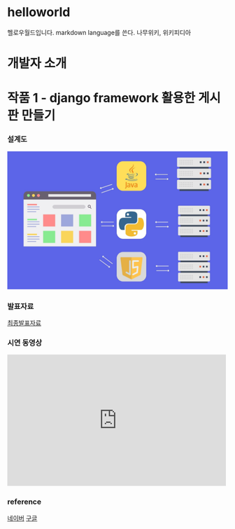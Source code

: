# helloworld
헬로우월드입니다.
markdown language를 쓴다.
나무위키, 위키피디아
# 개발자 소개
# 작품 1 - django framework 활용한 게시판 만들기
### 설계도
<img src='archi.jpg'>

### 발표자료
[최종발표자료](/project.pptx)

### 시연 동영상
<iframe width="500" height="300" src="https://www.youtube.com/embed/5EtOquxfIRA?list=RD5EtOquxfIRA" title="[최신가요 실시간 인기차트] 2025년 7월 24일 4주차, 멜론차트 X, 종합차트, 노래모음 KPOP 플레이리스트" frameborder="0" allow="accelerometer; autoplay; clipboard-write; encrypted-media; gyroscope; picture-in-picture; web-share" referrerpolicy="strict-origin-when-cross-origin" allowfullscreen></iframe>

### reference
[네이버](https://www.naver.com)
[구글](https://www.google.com)


